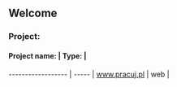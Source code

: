 ## Welcome

### Project:
#### Project name: | Type: |
------------------ | ----- |
www.pracuj.pl | web |


